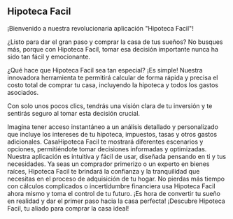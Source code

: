 ## Hipoteca Facil

¡Bienvenido a nuestra revolucionaria aplicación "Hipoteca Facil"!

¿Listo para dar el gran paso y comprar la casa de tus sueños? No busques más, porque con Hipoteca Facil, tomar esa decisión importante nunca ha sido tan fácil y emocionante.

¿Qué hace que Hipoteca Facil sea tan especial? ¡Es simple! Nuestra innovadora herramienta te permitirá calcular de forma rápida y precisa el costo total de comprar tu casa, incluyendo la hipoteca y todos los gastos asociados.

Con solo unos pocos clics, tendrás una visión clara de tu inversión y te sentirás seguro al tomar esta decisión crucial.

Imagina tener acceso instantáneo a un análisis detallado y personalizado que incluye los intereses de tu hipoteca, impuestos, tasas y otros gastos adicionales. CasaHipoteca Facil te mostrará diferentes escenarios y opciones, permitiéndote tomar decisiones informadas y optimizadas.
Nuestra aplicación es intuitiva y fácil de usar, diseñada pensando en ti y tus necesidades. Ya seas un comprador primerizo o un experto en bienes raíces, Hipoteca Facil te brindará la confianza y la tranquilidad que necesitas en el proceso de adquisición de tu hogar.
No pierdas más tiempo con cálculos complicados o incertidumbre financiera usa Hipoteca Facil ahora mismo y toma el control de tu futuro.
¡Es hora de convertir tu sueño en realidad y dar el primer paso hacia la casa perfecta!
¡Descubre Hipoteca Facil, tu aliado para comprar la casa ideal!
